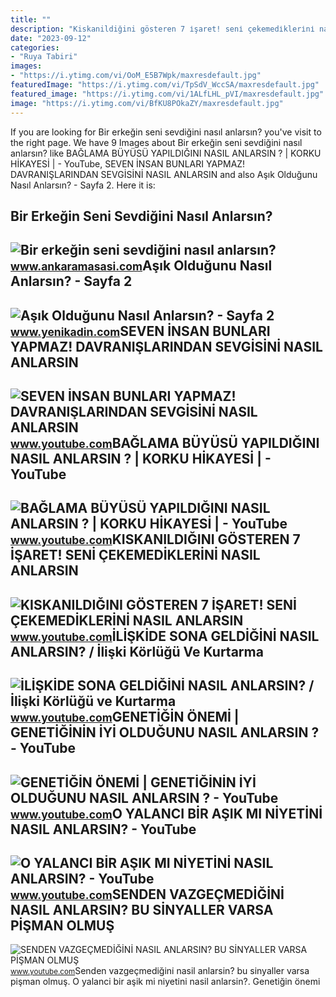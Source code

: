 ```yaml
---
title: ""
description: "Kiskanildiğini gösteren 7 i̇şaret! seni̇ çekemedi̇kleri̇ni̇ nasil anlarsin"
date: "2023-09-12"
categories:
- "Ruya Tabiri"
images:
- "https://i.ytimg.com/vi/OoM_E5B7Wpk/maxresdefault.jpg"
featuredImage: "https://i.ytimg.com/vi/TpSdV_WccSA/maxresdefault.jpg"
featured_image: "https://i.ytimg.com/vi/1ALfLHL_pVI/maxresdefault.jpg"
image: "https://i.ytimg.com/vi/BfKU8POkaZY/maxresdefault.jpg"
---
```


If you are looking for Bir erkeğin seni sevdiğini nasıl anlarsın? you've visit to the right page. We have 9 Images about Bir erkeğin seni sevdiğini nasıl anlarsın? like BAĞLAMA BÜYÜSÜ YAPILDIĞINI NASIL ANLARSIN ? | KORKU HİKAYESİ | - YouTube, SEVEN İNSAN BUNLARI YAPMAZ! DAVRANIŞLARINDAN SEVGİSİNİ NASIL ANLARSIN and also Aşık Olduğunu Nasıl Anlarsın? - Sayfa 2. Here it is:

Bir Erkeğin Seni Sevdiğini Nasıl Anlarsın?
------------------------------------------

 ![Bir erkeğin seni sevdiğini nasıl anlarsın?](https://cdn.ankaramasasi.com/2023/4/11/bir-erkegin-seni-sevdigini-nasil-anlarsin-gl2zh55r.png) <small>www.ankaramasasi.com</small>Aşık Olduğunu Nasıl Anlarsın? - Sayfa 2
---------------------------------------

 ![Aşık Olduğunu Nasıl Anlarsın? - Sayfa 2](https://foto.yenikadin.com/galeri/2014/08/20/asik-oldugunu-nasil-anlarsin_71237_b.jpg) <small>www.yenikadin.com</small>SEVEN İNSAN BUNLARI YAPMAZ! DAVRANIŞLARINDAN SEVGİSİNİ NASIL ANLARSIN
---------------------------------------------------------------------

 ![SEVEN İNSAN BUNLARI YAPMAZ! DAVRANIŞLARINDAN SEVGİSİNİ NASIL ANLARSIN](https://i.ytimg.com/vi/1ALfLHL_pVI/maxresdefault.jpg) <small>www.youtube.com</small>BAĞLAMA BÜYÜSÜ YAPILDIĞINI NASIL ANLARSIN ? | KORKU HİKAYESİ | - YouTube
------------------------------------------------------------------------

 ![BAĞLAMA BÜYÜSÜ YAPILDIĞINI NASIL ANLARSIN ? | KORKU HİKAYESİ | - YouTube](https://i.ytimg.com/vi/BfKU8POkaZY/maxresdefault.jpg) <small>www.youtube.com</small>KISKANILDIĞINI GÖSTEREN 7 İŞARET! SENİ ÇEKEMEDİKLERİNİ NASIL ANLARSIN
---------------------------------------------------------------------

 ![KISKANILDIĞINI GÖSTEREN 7 İŞARET! SENİ ÇEKEMEDİKLERİNİ NASIL ANLARSIN](https://i.ytimg.com/vi/TpSdV_WccSA/maxresdefault.jpg) <small>www.youtube.com</small>İLİŞKİDE SONA GELDİĞİNİ NASIL ANLARSIN? / İlişki Körlüğü Ve Kurtarma
--------------------------------------------------------------------

 ![İLİŞKİDE SONA GELDİĞİNİ NASIL ANLARSIN? / İlişki Körlüğü ve Kurtarma](https://i.ytimg.com/vi/OoM_E5B7Wpk/maxresdefault.jpg) <small>www.youtube.com</small>GENETİĞİN ÖNEMİ | GENETİĞİNİN İYİ OLDUĞUNU NASIL ANLARSIN ? - YouTube
---------------------------------------------------------------------

 ![GENETİĞİN ÖNEMİ | GENETİĞİNİN İYİ OLDUĞUNU NASIL ANLARSIN ? - YouTube](https://i.ytimg.com/vi/c2wfR56PD5c/maxresdefault.jpg) <small>www.youtube.com</small>O YALANCI BİR AŞIK MI NİYETİNİ NASIL ANLARSIN? - YouTube
--------------------------------------------------------

 ![O YALANCI BİR AŞIK MI NİYETİNİ NASIL ANLARSIN? - YouTube](https://i.ytimg.com/vi/WuHCI5j6O_M/maxresdefault.jpg) <small>www.youtube.com</small>SENDEN VAZGEÇMEDİĞİNİ NASIL ANLARSIN? BU SİNYALLER VARSA PİŞMAN OLMUŞ
---------------------------------------------------------------------

 ![SENDEN VAZGEÇMEDİĞİNİ NASIL ANLARSIN? BU SİNYALLER VARSA PİŞMAN OLMUŞ](https://i.ytimg.com/vi/4L0QSLyW2Hw/maxresdefault.jpg) <small>www.youtube.com</small>Senden vazgeçmedi̇ği̇ni̇ nasil anlarsin? bu si̇nyaller varsa pi̇şman olmuş. O yalanci bi̇r aşik mi ni̇yeti̇ni̇ nasil anlarsin?. Geneti̇ği̇n önemi̇
